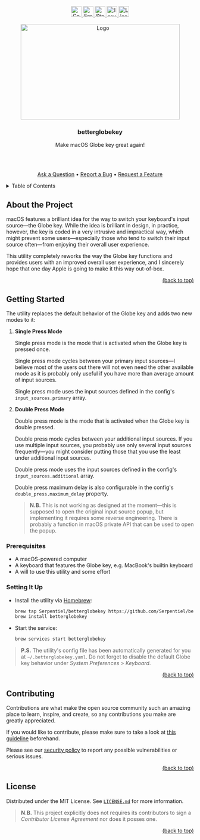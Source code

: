 <!-- markdownlint-disable -->
<div id="top"></div>

<div align="center">
  <a href="https://github.com/Serpentiel/betterglobekey/graphs/contributors">
    <img src="https://img.shields.io/github/contributors/Serpentiel/betterglobekey.svg?style=for-the-badge" alt="Contributors" height="28">
  </a>
  <a href="https://github.com/Serpentiel/betterglobekey/network/members">
    <img src="https://img.shields.io/github/forks/Serpentiel/betterglobekey.svg?style=for-the-badge" alt="Forks" height="28">
  </a>
  <a href="https://github.com/Serpentiel/betterglobekey/stargazers">
    <img src="https://img.shields.io/github/stars/Serpentiel/betterglobekey.svg?style=for-the-badge" alt="Stars" height="28">
  </a>
  <a href="https://github.com/Serpentiel/betterglobekey/issues">
    <img src="https://img.shields.io/github/issues/Serpentiel/betterglobekey.svg?style=for-the-badge" alt="Issues" height="28">
  </a>
  <a href="https://github.com/Serpentiel/betterglobekey/blob/main/LICENSE.md">
    <img src="https://img.shields.io/github/license/Serpentiel/betterglobekey.svg?style=for-the-badge" alt="License" height="28">
  </a>
  <br>
  <br>
  <a href="https://github.com/Serpentiel/betterglobekey">
    <img src="https://github.com/Serpentiel/betterglobekey/blob/repo-assets/README.md/logo.png" alt="Logo" width="427" height="256">
  </a>
  <h3>betterglobekey</h3>
  <p>Make macOS Globe key great again!</p>
  <br>
  <br>
  <p>
    <a href="https://github.com/Serpentiel/betterglobekey/issues/new?labels=question&template=01_question.md">Ask a Question</a>
    &bullet;
    <a href="https://github.com/Serpentiel/betterglobekey/issues/new?labels=bug&template=02_bug.md">Report a Bug</a>
    &bullet;
    <a href="https://github.com/Serpentiel/betterglobekey/issues/new?labels=enhancement&template=03_feature.md">Request a Feature</a>
  </p>
</div>
<details>
  <summary>Table of Contents</summary>
  <ul>
    <li>
      <a href="#about-the-project">1. About this Project</a>
    </li>
    <li>
      <a href="#getting-started">2. Getting Started</a>
      <ul>
        <li>
          <a href="#prerequisites">2.1. Prerequisites</a>
        </li>
        <li>
          <a href="#setting-it-up">2.2. Setting It Up</a>
        </li>
      </ul>
    </li>
    <li>
      <a href="#contributing">3. Contributing</a>
    </li>
    <li>
      <a href="#license">4. License</a>
    </li>
  </ul>
</details>
<!-- markdownlint-restore -->

## About the Project

macOS features a brilliant idea for the way to switch your keyboard's input source—the Globe key. While the idea is
brilliant in design, in practice, however, the key is coded in a very intrusive and impractical way, which might
prevent some users—especially those who tend to switch their input source often—from enjoying their overall user
experience.

This utility completely reworks the way the Globe key functions and provides users with an improved overall user
experience, and I sincerely hope that one day Apple is going to make it this way out-of-box.

<!-- markdownlint-disable -->
<p align="right"><a href="#top">(back to top)</a></p>
<!-- markdownlint-restore -->

## Getting Started

The utility replaces the default behavior of the Globe key and adds two new modes to it:

1. **Single Press Mode**

   Single press mode is the mode that is activated when the Globe key is pressed once.

   Single press mode cycles between your primary input sources—I believe most of the users out there will not even need
   the other available mode as it is probably only useful if you have more than average amount of input sources.

   Single press mode uses the input sources defined in the config's `input_sources.primary` array.

2. **Double Press Mode**

   Double press mode is the mode that is activated when the Globe key is double pressed.

   Double press mode cycles between your additional input sources. If you use multiple input sources, you
   probably use only several input sources frequently—you might consider putting those that you use the least under
   additional input sources.

   Double press mode uses the input sources defined in the config's `input_sources.additional` array.

   Double press maximum delay is also configurable in the config's `double_press.maximum_delay` property.

   > **N.B.** This is not working as designed at the moment—this is supposed to open the original input source popup, but
   > implementing it requires some reverse engineering. There is probably a function in macOS private API that can be used
   > to open the popup.

### Prerequisites

- A macOS-powered computer
- A keyboard that features the Globe key, e.g. MacBook's builtin keyboard
- A will to use this utility and some effort

### Setting It Up

- Install the utility via [Homebrew](https://brew.sh):

  ```bash
  brew tap Serpentiel/betterglobekey https://github.com/Serpentiel/betterglobekey.git
  brew install betterglobekey
  ```

- Start the service:

  ```bash
  brew services start betterglobekey
  ```

> **P.S.** The utility's config file has been automatically generated for you at `~/.betterglobekey.yaml`.
> Do not forget to disable the default Globe key behavior under _System Preferences > Keyboard_.

<!-- markdownlint-disable -->
<p align="right"><a href="#top">(back to top)</a></p>
<!-- markdownlint-restore -->

## Contributing

Contributions are what make the open source community such an amazing place to learn, inspire, and create, so any
contributions you make are greatly appreciated.

If you would like to contribute, please make sure to take a look
at [this guideline](https://github.com/Serpentiel/betterglobekey/blob/main/CONTRIBUTING.md) beforehand.

Please see our [security policy](https://github.com/Serpentiel/betterglobekey/blob/main/SECURITY.md) to report any possible
vulnerabilities or serious issues.

<!-- markdownlint-disable -->
<p align="right"><a href="#top">(back to top)</a></p>
<!-- markdownlint-restore -->

## License

Distributed under the MIT License. See
[`LICENSE.md`](https://github.com/Serpentiel/betterglobekey/blob/main/LICENSE.md) for more information.

> **N.B.** This project explicitly does not requires its contributors to sign a _Contributor License Agreement_ nor does
> it posses one.

<!-- markdownlint-disable -->
<p align="right"><a href="#top">(back to top)</a></p>
<!-- markdownlint-restore -->
